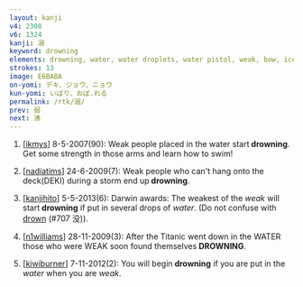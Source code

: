 ```yaml
---
layout: kanji
v4: 2308
v6: 1324
kanji: 溺
keyword: drowning
elements: drowning, water, water droplets, water pistol, weak, bow, ice, bow2, ice2
strokes: 13
image: E6BABA
on-yomi: デキ、ジョウ、ニョウ
kun-yomi: いばり、おぼ.れる
permalink: /rtk/溺/
prev: 弱
next: 沸
---
```


1) [<a href="http://kanji.koohii.com/profile/ikmys">ikmys</a>] 8-5-2007(90): Weak people placed in the water start<strong> drowning</strong>. Get some strength in those arms and learn how to swim!

2) [<a href="http://kanji.koohii.com/profile/nadiatims">nadiatims</a>] 24-6-2009(7): Weak people who can&#039;t hang onto the deck(DEKI) during a storm end up<strong> drowning</strong>.

3) [<a href="http://kanji.koohii.com/profile/kanjihito">kanjihito</a>] 5-5-2013(6): Darwin awards: The weakest of the <em>weak</em> will start<strong> drowning</strong> if put in several drops of <em>water</em>. (Do not confuse with <a href="../v4/707.html">drown</a> (#707 没)).

4) [<a href="http://kanji.koohii.com/profile/n1williams">n1williams</a>] 28-11-2009(3): After the Titanic went down in the WATER those who were WEAK soon found themselves<strong> DROWNING</strong>.

5) [<a href="http://kanji.koohii.com/profile/kiwiburner">kiwiburner</a>] 7-11-2012(2): You will begin<strong> drowning</strong> if you are put in the <em>water</em> when you are <em>weak</em>.

